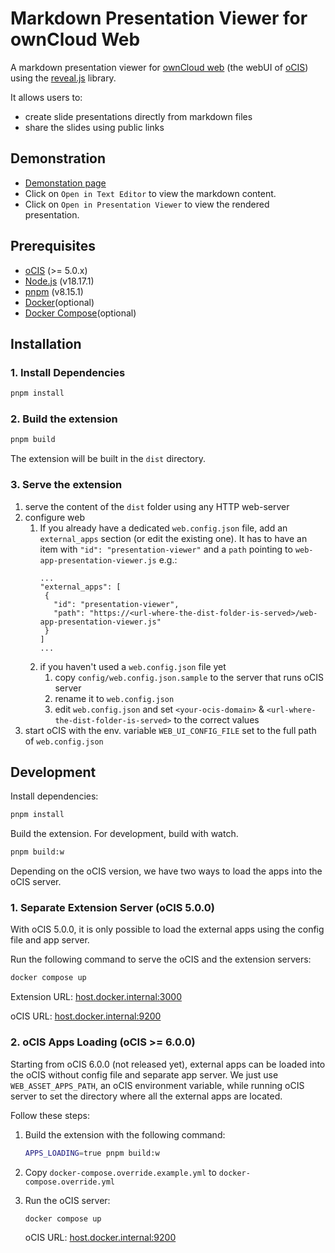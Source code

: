 # Markdown Presentation Viewer for ownCloud Web

A markdown presentation viewer for [ownCloud web](https://github.com/owncloud/web/) (the webUI of [oCIS](https://github.com/owncloud/ocis/)) using the [reveal.js](https://revealjs.com/) library.

It allows users to:

- create slide presentations directly from markdown files
- share the slides using public links

## Demonstration

- [Demonstation page](https://ocis.in-nepal.de/files/link/public/bdSEsErbfGKoOIt?fileId=bdSEsErbfGKoOIt&files-public-link-view-mode=resource-table)
- Click on `Open in Text Editor` to view the markdown content.
- Click on `Open in Presentation Viewer` to view the rendered presentation.

## Prerequisites

- [oCIS](https://github.com/owncloud/ocis) (>= 5.0.x)
- [Node.js](https://nodejs.org/en/) (v18.17.1)
- [pnpm](https://pnpm.io/) (v8.15.1)
- [Docker](https://www.docker.com/)(optional)
- [Docker Compose](https://docs.docker.com/compose/)(optional)

## Installation

### 1. Install Dependencies

```bash
pnpm install
```

### 2. Build the extension

```bash
pnpm build
```

The extension will be built in the `dist` directory.

### 3. Serve the extension

1. serve the content of the `dist` folder using any HTTP web-server
2. configure web
   1. If you already have a dedicated `web.config.json` file, add an `external_apps` section (or edit the existing one). It has to have an item with `"id": "presentation-viewer"` and a `path` pointing to `web-app-presentation-viewer.js` e.g.:
      ```
      ...
      "external_apps": [
       {
         "id": "presentation-viewer",
         "path": "https://<url-where-the-dist-folder-is-served>/web-app-presentation-viewer.js"
       }
      ]
      ...
      ```
   2. if you haven't used a `web.config.json` file yet
      1. copy `config/web.config.json.sample` to the server that runs oCIS server
      2. rename it to `web.config.json`
      3. edit `web.config.json` and set `<your-ocis-domain>` & `<url-where-the-dist-folder-is-served>` to the correct values
3. start oCIS with the env. variable `WEB_UI_CONFIG_FILE` set to the full path of `web.config.json`

## Development

Install dependencies:

```bash
pnpm install
```

Build the extension. For development, build with watch.

```bash
pnpm build:w
```

Depending on the oCIS version, we have two ways to load the apps into the oCIS server.

### 1. Separate Extension Server (oCIS 5.0.0)

With oCIS 5.0.0, it is only possible to load the external apps using the config file and app server.

Run the following command to serve the oCIS and the extension servers:

```bash
docker compose up
```

Extension URL: [host.docker.internal:3000](https://host.docker.internal:3000)

oCIS URL: [host.docker.internal:9200](https://host.docker.internal:9200)

### 2. oCIS Apps Loading (oCIS >= 6.0.0)

Starting from oCIS 6.0.0 (not released yet), external apps can be loaded into the oCIS without config file and separate app server. We just use `WEB_ASSET_APPS_PATH`, an oCIS environment variable, while running oCIS server to set the directory where all the external apps are located.

Follow these steps:

1. Build the extension with the following command:

   ```bash
   APPS_LOADING=true pnpm build:w
   ```

2. Copy `docker-compose.override.example.yml` to `docker-compose.override.yml`
3. Run the oCIS server:

   ```bash
   docker compose up
   ```

   oCIS URL: [host.docker.internal:9200](https://host.docker.internal:9200)

